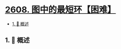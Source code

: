 # [2608. 图中的最短环【困难】](https://github.com/Tdahuyou/TNotes.leetcode/tree/main/notes/2608.%20%E5%9B%BE%E4%B8%AD%E7%9A%84%E6%9C%80%E7%9F%AD%E7%8E%AF%E3%80%90%E5%9B%B0%E9%9A%BE%E3%80%91)

<!-- region:toc -->

- [1. 📝 概述](#1--概述)

<!-- endregion:toc -->

## 1. 📝 概述
